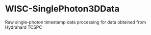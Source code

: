 # WISC-SinglePhoton3DData
Raw single-photon timestamp data processing for data obtained from Hydrahard TCSPC
